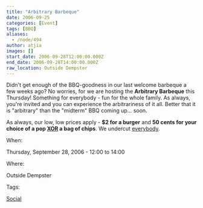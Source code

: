 ```yaml
---
title: "Arbitrary Barbeque"
date: 2006-09-25
categories: [Event]
tags: [BBQ]
aliases:
  - /node/494
author: atjia
images: []
start_date: 2006-09-28T12:00:00.000Z
end_date: 2006-09-28T14:00:00.000Z
raw_location: Outside Dempster
---
```


Didn't get enough of the BBQ-goodness in our last welcome barbeque a few weeks ago? No worries, for we are hosting the **Arbitrary Barbeque** this Thursday! Something for everybody - fun for the whole family. As always, you're invited and you can experience the arbitrariness of it all. Better that it is "arbitrary" than the "midterm" BBQ coming up... soon.

As always, our low, low prices apply - **$2 for a burger** and **50 cents for your choice of a pop [XOR](https://en.wikipedia.org/wiki/XOR) a bag of chips**. We undercut [everybody](http://www.ams.ubc.ca/content.cfm?ID=47).

When: 

Thursday, September 28, 2006 - 12:00 to 14:00

Where: 

Outside Dempster

Tags: 

[Social](/social)
